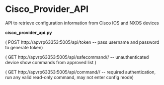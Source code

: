 # Cisco_Provider_API
API to retrieve configuration information from Cisco IOS and NXOS devices

**cisco_provider_api.py**

( POST http://apvrp63353:5005/api/token -- pass username and password to generate token)

( GET  http://apvrp63353:5005/api/safecommand/<device>/<command>  -- unauthenticated device show commands from approved list )
  
( GET  http://apvrp63353:5005/api/command/<device>/<command>  -- required authentication, run any valid read-only command, may not enter config mode) 
  
